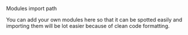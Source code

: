 Modules import path 

You can add your own modules here so that it can be spotted easily and importing them will be lot easier because of clean code formatting.
